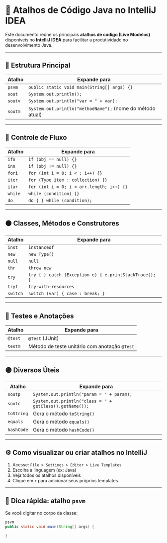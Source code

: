 # 🚀 Atalhos de Código Java no IntelliJ IDEA

Este documento reúne os principais **atalhos de código (Live Modelos)** disponíveis no
**IntelliJ IDEA** para facilitar a produtividade no desenvolvimento Java.

---

## 🧠 Estrutura Principal

| Atalho  | Expande para                                               |
|---------|------------------------------------------------------------|
| `psvm`  | `public static void main(String[] args) {}`                |
| `sout`  | `System.out.println();`                                    |
| `soutv` | `System.out.println("var = " + var);`                      |
| `soutm` | `System.out.println("methodName");` (nome do método atual) |

---

## 🔵 Controle de Fluxo

| Atalho  | Expande para                              |
|---------|-------------------------------------------|
| `ifn`   | `if (obj == null) {}`                     |
| `inn`   | `if (obj != null) {}`                     |
| `fori`  | `for (int i = 0; i < ; i++) {}`           |
| `iter`  | `for (Type item : collection) {}`         |
| `itar`  | `for (int i = 0; i < arr.length; i++) {}` |
| `while` | `while (condition) {}`                    |
| `do`    | `do { } while (condition);`               |

---

## 🟠 Classes, Métodos e Construtores

| Atalho   | Expande para                                           |
|----------|--------------------------------------------------------|
| `inst`   | `instanceof`                                           |
| `new`    | `new Type()`                                           |
| `null`   | `null`                                                 |
| `thr`    | `throw new`                                            |
| `try`    | `try { } catch (Exception e) { e.printStackTrace(); }` |
| `tryf`   | `try-with-resources`                                   |
| `switch` | `switch (var) { case : break; }`                       |

---

## 🔴 Testes e Anotações

| Atalho  | Expande para                                  |
|---------|-----------------------------------------------|
| `@test` | `@Test` (JUnit)                               |
| `testm` | Método de teste unitário com anotação `@Test` |

---

## 🟣 Diversos Úteis

| Atalho     | Expande para                                             |
|------------|----------------------------------------------------------|
| `soutp`    | `System.out.println("param = " + param);`                |
| `soutc`    | `System.out.println("class = " + getClass().getName());` |
| `toString` | Gera o método `toString()`                               |
| `equals`   | Gera o método `equals()`                                 |
| `hashCode` | Gera o método `hashCode()`                               |

---

## ⚙️ Como visualizar ou criar atalhos no IntelliJ

1. Acesse: `File > Settings > Editor > Live Templates`
2. Escolha a linguagem (ex: Java)
3. Veja todos os atalhos disponíveis
4. Clique em `+` para adicionar seus próprios templates

---

## 📌 Dica rápida: atalho `psvm`

Se você digitar no corpo da classe:

```java
psvm
public static void main(String[] args) {
    
}

